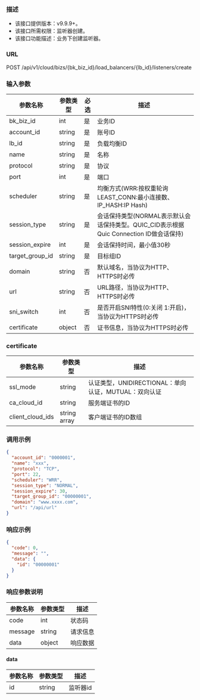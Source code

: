 ### 描述

- 该接口提供版本：v9.9.9+。
- 该接口所需权限：监听器创建。
- 该接口功能描述：业务下创建监听器。

### URL

POST /api/v1/cloud/bizs/{bk_biz_id}/load_balancers/{lb_id}/listeners/create

### 输入参数

| 参数名称          | 参数类型       | 必选 | 描述              |
|------------------|--------------|------|------------------|
| bk_biz_id        | int          | 是   | 业务ID            |
| account_id       | string       | 是   | 账号ID            |
| lb_id            | string       | 是   | 负载均衡ID         |
| name             | string       | 是   | 名称              |
| protocol         | string       | 是   | 协议              |
| port             | int          | 是   | 端口              |
| scheduler        | string       | 是   | 均衡方式(WRR:按权重轮询 LEAST_CONN:最小连接数、IP_HASH:IP Hash) |
| session_type     | string       | 是   | 会话保持类型(NORMAL表示默认会话保持类型。QUIC_CID表示根据Quic Connection ID做会话保持) |
| session_expire   | int          | 是   | 会话保持时间，最小值30秒 |
| target_group_id  | string       | 是   | 目标组ID           |
| domain           | string       | 否   | 默认域名，当协议为HTTP、HTTPS时必传               |
| url              | string       | 否   | URL路径，当协议为HTTP、HTTPS时必传                |
| sni_switch       | int          | 否   | 是否开启SNI特性(0:关闭 1:开启)，当协议为HTTPS时必传 |
| certificate      | object       | 否   | 证书信息，当协议为HTTPS时必传                     |

### certificate

| 参数名称          | 参数类型       | 描述                                            |
|------------------|--------------|-------------------------------------------------|
| ssl_mode         | string       | 认证类型，UNIDIRECTIONAL：单向认证，MUTUAL：双向认证 |
| ca_cloud_id      | string       | 服务端证书的ID                                    |
| client_cloud_ids | string array | 客户端证书的ID数组                                 |

### 调用示例

```json
{
  "account_id": "0000001",
  "name": "xxx",
  "protocol": "TCP",
  "port": 22,
  "scheduler": "WRR",
  "session_type": "NORMAL",
  "session_expire": 30,
  "target_group_id": "00000001",
  "domain": "www.xxxx.com",
  "url": "/api/url"
}
```

### 响应示例

```json
{
  "code": 0,
  "message": "",
  "data": {
    "id": "00000001"
  }
}
```

### 响应参数说明

| 参数名称  | 参数类型  | 描述    |
|---------|----------|---------|
| code    | int      | 状态码   |
| message | string   | 请求信息 |
| data    | object   | 响应数据 |

#### data

| 参数名称  | 参数类型 | 描述    |
|----------|--------|---------|
| id       | string | 监听器id |
